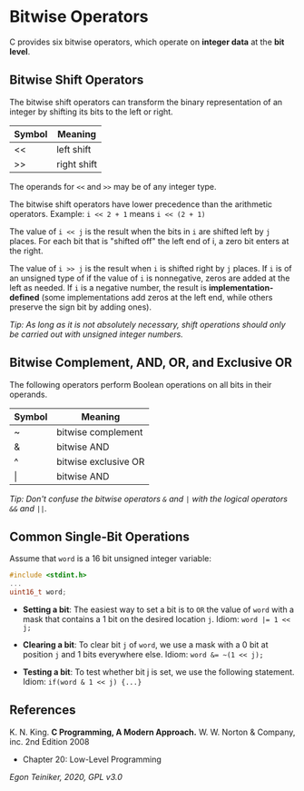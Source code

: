 # Bitwise Operators

C provides six bitwise operators, which operate on **integer data** at the **bit level**.

## Bitwise Shift Operators

The bitwise shift operators can transform the binary representation of an integer by
shifting its bits to the left or right.

| Symbol | Meaning|
|--------|-------|
| <<     | left shift |
| \>>     | right shift |  

The operands for `<<` and `>>` may be of any integer type.

The bitwise shift operators have lower precedence than the arithmetic operators.
Example: `i << 2 + 1` means `i << (2 + 1)`

The value of `i << j` is the result when the bits in `i` are shifted left by `j` places. 
For each bit that is "shifted off" the left end of i, a zero bit enters at the right.

The value of `i >> j` is the result when `i` is shifted right by `j` places.
If `i` is of an unsigned type of  if the value of `i` is nonnegative, zeros are added at 
the left as needed.
If `i` is a negative number, the result is **implementation-defined** (some implementations add zeros
at the left end, while others preserve the sign bit by adding ones).

_Tip: As long as it is not absolutely necessary, shift operations should only be carried out 
with unsigned integer numbers._


## Bitwise Complement, AND, OR, and Exclusive OR

The following operators perform Boolean operations on all bits in their operands.

| Symbol | Meaning|
|--------|-------|
| ~     | bitwise complement |
| &     | bitwise AND | 
| ^     | bitwise exclusive OR |
| &#124; | bitwise AND |

_Tip: Don't confuse the bitwise operators `&` and `|` with the logical operators `&&` and `||`._


## Common Single-Bit Operations

Assume that `word` is a 16 bit unsigned integer variable:
```C
#include <stdint.h>
...
uint16_t word;
```

* **Setting a bit**: The easiest way to set a bit is to `OR` the value of `word` with a mask that 
contains a 1 bit on the desired location `j`. Idiom: `word |= 1 << j; `

* **Clearing a bit**: To clear bit `j` of `word`, we use a mask with a 0 bit at position `j` and 1 bits everywhere else.
Idiom: `word &= ~(1 << j);`

* **Testing a bit**: To test whether bit j is set, we use the following statement.
Idiom: `if(word & 1 << j) {...}`


## References
K. N. King. **C Programming, A Modern Approach.** W. W. Norton & Company, inc. 2nd Edition 2008
 * Chapter 20: Low-Level Programming
 
*Egon Teiniker, 2020, GPL v3.0* 